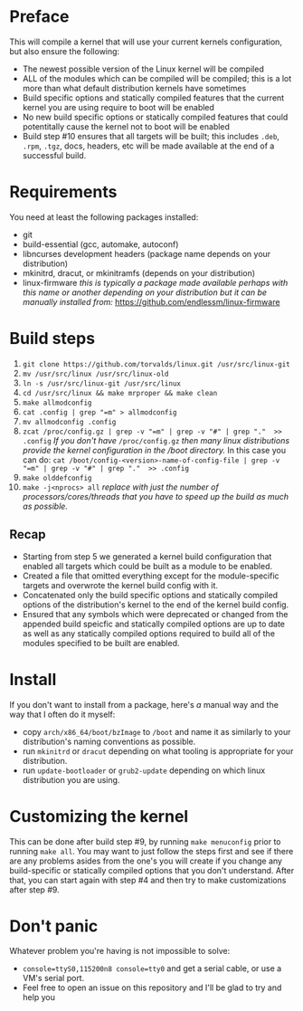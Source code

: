 # Preface
This will compile a kernel that will use your current kernels configuration, but also ensure the following: 
- The newest possible version of the Linux kernel will be compiled
- ALL of the modules which can be compiled will be compiled; this is a lot more than what default distribution kernels have sometimes 
- Build specific options and statically compiled features that the current kernel you are using require to boot will be enabled 
- No new build specific options or statically compiled features that could potentitally cause the kernel not to boot will be enabled 
- Build step #10 ensures that all targets will be built; this includes `.deb`, `.rpm`, `.tgz`, docs, headers, etc will be made available at the end of a successful build.

# Requirements
You need at least the following packages installed: 
- git 
- build-essential (gcc, automake, autoconf) 
- libncurses development headers (package name depends on your distribution) 
- mkinitrd, dracut, or mkinitramfs (depends on your distribution)
- linux-firmware *this is typically a package made available perhaps with this name or another depending on your distribution but it can be manually installed from:* https://github.com/endlessm/linux-firmware

# Build steps
1. `git clone https://github.com/torvalds/linux.git /usr/src/linux-git`
2. `mv /usr/src/linux /usr/src/linux-old`
3. `ln -s /usr/src/linux-git /usr/src/linux`
4. `cd /usr/src/linux && make mrproper && make clean`
5. `make allmodconfig`
6. `cat .config | grep "=m" > allmodconfig`
7. `mv allmodconfig .config`
8. `zcat /proc/config.gz | grep -v "=m" | grep -v "#" | grep "."  >> .config` *If you don't have* `/proc/config.gz` *then many linux distributions provide the kernel configuration in the /boot directory.* In this case you can do: 
`cat /boot/config-<version>-name-of-config-file | grep -v "=m" | grep -v "#" | grep "."  >> .config`
9. `make olddefconfig`
10. `make -j<nprocs> all` *replace <nprocs> with just the number of processors/cores/threads that you have to speed up the build as much as possible.*


## Recap
- Starting from step 5 we generated a kernel build configuration that enabled all targets which could be built as a module to be enabled.
- Created a file that omitted everything except for the module-specific targets and overwrote the kernel build config with it.
- Concatenated only the build specific options and statically compiled options of the distribution's kernel to the end of the kernel build config.
- Ensured that any symbols which were deprecated or changed from the appended build speicfic and statically compiled options are up to date as well as any statically compiled options required to build all of the modules specified to be built are enabled. 
  
# Install
If you don't want to install from a package, here's *a* manual way and the way that I often do it myself:
- copy `arch/x86_64/boot/bzImage` to `/boot` and name it as similarly to your distribution's naming conventions as possible.
- run `mkinitrd` or `dracut` depending on what tooling is appropriate for your distribution.
- run `update-bootloader` or `grub2-update` depending on which linux distribution you are using.

# Customizing the kernel
This can be done after build step #9, by running `make menuconfig` prior to running `make all`. You may want to just follow the steps first and see if there are any problems asides from the one's you will create if you change any build-specific or statically compiled options that you don't understand. After that, you can start again with step #4 and then try to make customizations after step #9.

# Don't panic 
Whatever problem you're having is not impossible to solve: 
- `console=ttyS0,115200n8 console=tty0` and get a serial cable, or use a VM's serial port.  
- Feel free to open an issue on this repository and I'll be glad to try and help you
